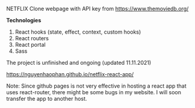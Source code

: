 NETFLIX Clone webpage with API key from https://www.themoviedb.org/

**Technologies**
1.	React hooks (state, effect, context, custom hooks)
2.	React routers
3.	React portal
4.	Sass

The project is unfinished and ongoing (updated 11.11.2021)

https://nguyenhaophan.github.io/netflix-react-app/

Note: Since github pages is not very effective in hosting a react app that uses react-router, there might be some bugs in my website. I will soon transfer the app to another host.
